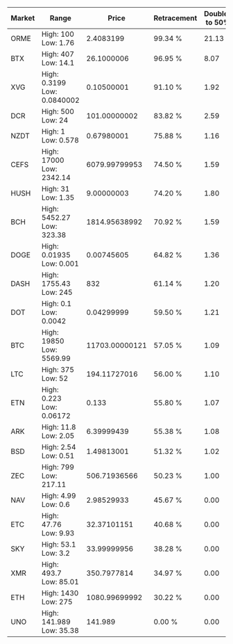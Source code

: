 | Market | Range | Price| Retracement | Doubles to 50% |
| --- | --- | --- | --- | --- |
| ORME | High: 100<br />Low: 1.76 | 2.4083199 | 99.34 % | 21.13 |
| BTX | High: 407<br />Low: 14.1 | 26.1000006 | 96.95 % | 8.07 |
| XVG | High: 0.3199<br />Low: 0.0840002 | 0.10500001 | 91.10 % | 1.92 |
| DCR | High: 500<br />Low: 24 | 101.00000002 | 83.82 % | 2.59 |
| NZDT | High: 1<br />Low: 0.578 | 0.67980001 | 75.88 % | 1.16 |
| CEFS | High: 17000<br />Low: 2342.14 | 6079.99799953 | 74.50 % | 1.59 |
| HUSH | High: 31<br />Low: 1.35 | 9.00000003 | 74.20 % | 1.80 |
| BCH | High: 5452.27<br />Low: 323.38 | 1814.95638992 | 70.92 % | 1.59 |
| DOGE | High: 0.01935<br />Low: 0.001 | 0.00745605 | 64.82 % | 1.36 |
| DASH | High: 1755.43<br />Low: 245 | 832 | 61.14 % | 1.20 |
| DOT | High: 0.1<br />Low: 0.0042 | 0.04299999 | 59.50 % | 1.21 |
| BTC | High: 19850<br />Low: 5569.99 | 11703.00000121 | 57.05 % | 1.09 |
| LTC | High: 375<br />Low: 52 | 194.11727016 | 56.00 % | 1.10 |
| ETN | High: 0.223<br />Low: 0.06172 | 0.133 | 55.80 % | 1.07 |
| ARK | High: 11.8<br />Low: 2.05 | 6.39999439 | 55.38 % | 1.08 |
| BSD | High: 2.54<br />Low: 0.51 | 1.49813001 | 51.32 % | 1.02 |
| ZEC | High: 799<br />Low: 217.11 | 506.71936566 | 50.23 % | 1.00 |
| NAV | High: 4.99<br />Low: 0.6 | 2.98529933 | 45.67 % | 0.00 |
| ETC | High: 47.76<br />Low: 9.93 | 32.37101151 | 40.68 % | 0.00 |
| SKY | High: 53.1<br />Low: 3.2 | 33.99999956 | 38.28 % | 0.00 |
| XMR | High: 493.7<br />Low: 85.01 | 350.7977814 | 34.97 % | 0.00 |
| ETH | High: 1430<br />Low: 275 | 1080.99699992 | 30.22 % | 0.00 |
| UNO | High: 141.989<br />Low: 35.38 | 141.989 | 0.00 % | 0.00 |
